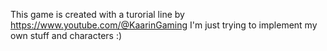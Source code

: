 This game is created with a turorial line by https://www.youtube.com/@KaarinGaming
I'm just trying to implement my own stuff and characters :)
